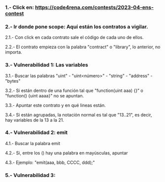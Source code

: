 ### 1.- Click en: https://code4rena.com/contests/2023-04-ens-contest

### 2.- Ir donde pone scope: Aquí están los contratos a vigilar.

2.1.- Con click en cada contrato sale el código de cada uno de ellos.

2.2.- El contrato empieza con la palabra "contract" o "library", lo anterior, no importa.

### 3.- Vulnerabilidad 1: Las variables

3.1.- Buscar las palabras "uint" - "uint<número>" - "string" - "address" - "bytes"

3.2.- Si están dentro de una función tal que "function(uint aaa) {}" o "function() {uint aaaa}" no se apuntan.

3.3.- Apuntar este contrato y en qué lineas están.

3.4.- Si están agrupadas, la notación normal es tal que "13..21", es decir, hay variables de la 13 a la 21.

### 4.- Vulnerabilidad 2: emit 

4.1.- Buscar la palabra emit

4.2.- Si, entre los () hay una palabra en mayúsculas, apuntar

4.3.- Ejemplo: "emit(aaa, bbb, CCCC, ddd);"

### 5.- Vulnerabilidad 3:



